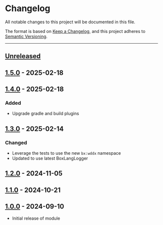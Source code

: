 # Changelog

All notable changes to this project will be documented in this file.

The format is based on [Keep a Changelog](https://keepachangelog.com/en/1.0.0/),
and this project adheres to [Semantic Versioning](https://semver.org/spec/v2.0.0.html).

* * *

## [Unreleased]

## [1.5.0] - 2025-02-18

## [1.4.0] - 2025-02-18

### Added

- Upgrade gradle and build plugins

## [1.3.0] - 2025-02-14

### Changed

- Leverage the tests to use the new `bx:wddx` namespace
- Updated to use latest BoxLangLogger

## [1.2.0] - 2024-11-05

## [1.1.0] - 2024-10-21

## [1.0.0] - 2024-09-10

- Initial release of module

[Unreleased]: https://github.com/ortus-boxlang/bx-wddx/compare/v1.5.0...HEAD

[1.5.0]: https://github.com/ortus-boxlang/bx-wddx/compare/v1.4.0...v1.5.0

[1.4.0]: https://github.com/ortus-boxlang/bx-wddx/compare/v1.3.0...v1.4.0

[1.3.0]: https://github.com/ortus-boxlang/bx-wddx/compare/v1.2.0...v1.3.0

[1.2.0]: https://github.com/ortus-boxlang/bx-wddx/compare/v1.1.0...v1.2.0

[1.1.0]: https://github.com/ortus-boxlang/bx-wddx/compare/v1.0.0...v1.1.0

[1.0.0]: https://github.com/ortus-boxlang/bx-wddx/compare/9b786eb8c968516d5f10eafce22803fb7344e1a0...v1.0.0
